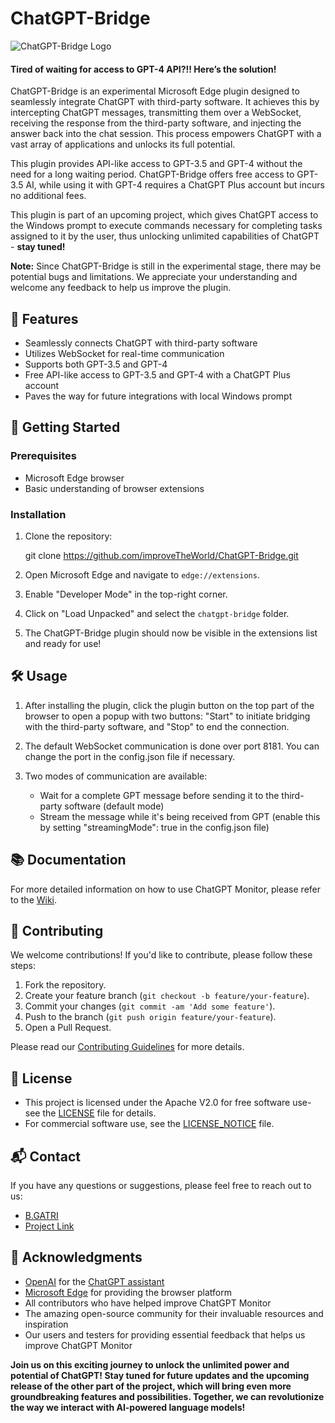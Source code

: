 # ChatGPT-Bridge

![ChatGPT-Bridge Logo](./assets/logo.png)


#### Tired of waiting for access to GPT-4 API?!! Here’s the solution! 
ChatGPT-Bridge is an experimental Microsoft Edge plugin designed to seamlessly integrate ChatGPT with third-party software. It achieves this by intercepting ChatGPT messages, transmitting them over a WebSocket, receiving the response from the third-party software, and injecting the answer back into the chat session. This process empowers ChatGPT with a vast array of applications and unlocks its full potential.

This plugin provides API-like access to GPT-3.5 and GPT-4 without the need for a long waiting period. ChatGPT-Bridge offers free access to GPT-3.5 AI, while using it with GPT-4 requires a ChatGPT Plus account but incurs no additional fees.

This plugin is part of an upcoming project, which gives ChatGPT access to the Windows prompt to execute commands necessary for completing tasks assigned to it by the user, thus unlocking unlimited capabilities of ChatGPT - **stay tuned!**

**Note:** Since ChatGPT-Bridge is still in the experimental stage, there may be potential bugs and limitations. We appreciate your understanding and welcome any feedback to help us improve the plugin.

## 🌟 Features

- Seamlessly connects ChatGPT with third-party software
- Utilizes WebSocket for real-time communication
- Supports both GPT-3.5 and GPT-4
- Free API-like access to GPT-3.5 and GPT-4 with a ChatGPT Plus account
- Paves the way for future integrations with local Windows prompt

## 🚀 Getting Started

### Prerequisites

- Microsoft Edge browser
- Basic understanding of browser extensions

### Installation

1. Clone the repository:

   git clone https://github.com/improveTheWorld/ChatGPT-Bridge.git
    
2. Open Microsoft Edge and navigate to `edge://extensions`.

3. Enable "Developer Mode" in the top-right corner.

4. Click on "Load Unpacked" and select the `chatgpt-bridge` folder.

5. The ChatGPT-Bridge plugin should now be visible in the extensions list and ready for use!

## 🛠️ Usage

1. After installing the plugin, click the plugin button on the top part of the browser to open a popup with two buttons: "Start" to initiate bridging with the third-party software, and "Stop" to end the connection.

2. The default WebSocket communication is done over port 8181. You can change the port in the config.json file if necessary.

3. Two modes of communication are available:

   - Wait for a complete GPT message before sending it to the third-party software (default mode)
   - Stream the message while it's being received from GPT (enable this by setting "streamingMode": true in the config.json file)

## 📚 Documentation

For more detailed information on how to use ChatGPT Monitor, please refer to the [Wiki](https://github.com/your_username/chatgpt-monitor/wiki).

## 📧 Contributing

We welcome contributions! If you'd like to contribute, please follow these steps:

1. Fork the repository.
2. Create your feature branch (`git checkout -b feature/your-feature`).
3. Commit your changes (`git commit -am 'Add some feature'`).
4. Push to the branch (`git push origin feature/your-feature`).
5. Open a Pull Request.

Please read our [Contributing Guidelines](./CONTRIBUTING.md) for more details.

## 🔐 License

- This project is licensed under the Apache V2.0 for free software use- see the [LICENSE](./LICENSE-APACHE.txt) file for details.
- For commercial software use, see the [LICENSE_NOTICE](./LICENSE_NOTICE.md) file.

## 📬 Contact

If you have any questions or suggestions, please feel free to reach out to us:

- [B.GATRI](mailto:bilelgatri@gmail.com)
- [Project Link](https://github.com/your_username/chatgpt-monitor)

## 🎉 Acknowledgments

- [OpenAI](https://www.openai.com/) for the [ChatGPT assistant](https://chat.openai.com/chat)
- [Microsoft Edge](https://www.microsoft.com/en-us/edge) for providing the browser platform
- All contributors who have helped improve ChatGPT Monitor
- The amazing open-source community for their invaluable resources and inspiration
- Our users and testers for providing essential feedback that helps us improve ChatGPT Monitor

**Join us on this exciting journey to unlock the unlimited power and potential of ChatGPT! Stay tuned for future updates and the upcoming release of the other part of the project, which will bring even more groundbreaking features and possibilities. Together, we can revolutionize the way we interact with AI-powered language models!**
